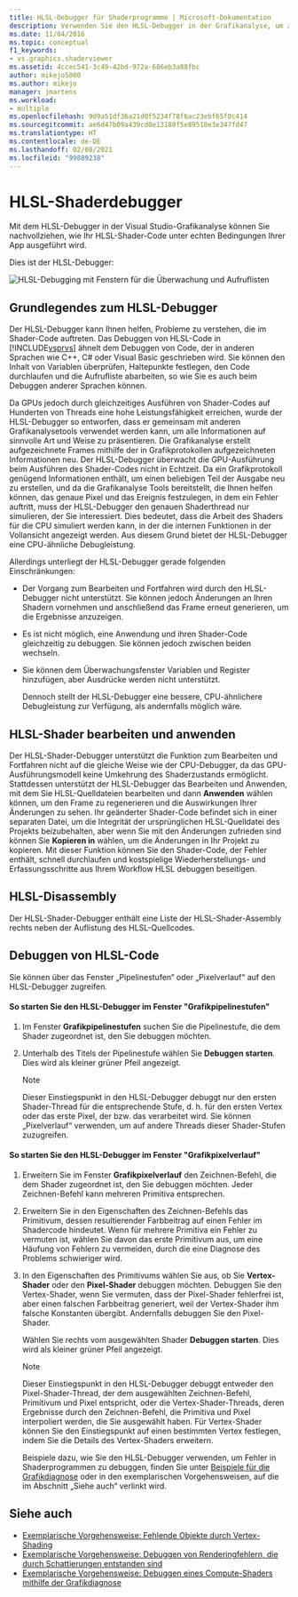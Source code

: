 ```yaml
---
title: HLSL-Debugger für Shaderprogramme | Microsoft-Dokumentation
description: Verwenden Sie den HLSL-Debugger in der Grafikanalyse, um zu verstehen, wie der HLSL-Code in Ihrer App funktioniert. Der Debugger kann den genauen HLSL-Thread simulieren, der Sie interessiert.
ms.date: 11/04/2016
ms.topic: conceptual
f1_keywords:
- vs.graphics.shaderviewer
ms.assetid: 4ccec541-3c49-42bd-972a-686eb3a88fbc
author: mikejo5000
ms.author: mikejo
manager: jmartens
ms.workload:
- multiple
ms.openlocfilehash: 9d9a51df36a21d0f5234f78f6ac23ebf65f0c414
ms.sourcegitcommit: ae6d47b09a439cd0e13180f5e89510e3e347fd47
ms.translationtype: HT
ms.contentlocale: de-DE
ms.lasthandoff: 02/08/2021
ms.locfileid: "99889238"
---
```

# <a name="hlsl-shader-debugger"></a>HLSL-Shaderdebugger
Mit dem HLSL-Debugger in der Visual Studio-Grafikanalyse können Sie nachvollziehen, wie Ihr HLSL-Shader-Code unter echten Bedingungen Ihrer App ausgeführt wird.

 Dies ist der HLSL-Debugger:

 ![HLSL-Debugging mit Fenstern für die Überwachung und Aufruflisten](media/gfx_diag_demo_hlsl_debugger_orientation.png "gfx_diag_demo_hlsl_debugger_orientation")

## <a name="understanding-the-hlsl-debugger"></a>Grundlegendes zum HLSL-Debugger
 Der HLSL-Debugger kann Ihnen helfen, Probleme zu verstehen, die im Shader-Code auftreten. Das Debuggen von HLSL-Code in [!INCLUDE[vsprvs](../../code-quality/includes/vsprvs_md.md)] ähnelt dem Debuggen von Code, der in anderen Sprachen wie C++, C# oder Visual Basic geschrieben wird. Sie können den Inhalt von Variablen überprüfen, Haltepunkte festlegen, den Code durchlaufen und die Aufrufliste abarbeiten, so wie Sie es auch beim Debuggen anderer Sprachen können.

 Da GPUs jedoch durch gleichzeitiges Ausführen von Shader-Codes auf Hunderten von Threads eine hohe Leistungsfähigkeit erreichen, wurde der HLSL-Debugger so entworfen, dass er gemeinsam mit anderen Grafikanalysetools verwendet werden kann, um alle Informationen auf sinnvolle Art und Weise zu präsentieren. Die Grafikanalyse erstellt aufgezeichnete Frames mithilfe der in Grafikprotokollen aufgezeichneten Informationen neu. Der HLSL-Debugger überwacht die GPU-Ausführung beim Ausführen des Shader-Codes nicht in Echtzeit. Da ein Grafikprotokoll genügend Informationen enthält, um einen beliebigen Teil der Ausgabe neu zu erstellen, und da die Grafikanalyse Tools bereitstellt, die Ihnen helfen können, das genaue Pixel und das Ereignis festzulegen, in dem ein Fehler auftritt, muss der HLSL-Debugger den genauen Shaderthread nur simulieren, der Sie interessiert. Dies bedeutet, dass die Arbeit des Shaders für die CPU simuliert werden kann, in der die internen Funktionen in der Vollansicht angezeigt werden. Aus diesem Grund bietet der HLSL-Debugger eine CPU-ähnliche Debugleistung.

 Allerdings unterliegt der HLSL-Debugger gerade folgenden Einschränkungen:

- Der Vorgang zum Bearbeiten und Fortfahren wird durch den HLSL-Debugger nicht unterstützt. Sie können jedoch Änderungen an Ihren Shadern vornehmen und anschließend das Frame erneut generieren, um die Ergebnisse anzuzeigen.

- Es ist nicht möglich, eine Anwendung und ihren Shader-Code gleichzeitig zu debuggen. Sie können jedoch zwischen beiden wechseln.

- Sie können dem Überwachungsfenster Variablen und Register hinzufügen, aber Ausdrücke werden nicht unterstützt.

  Dennoch stellt der HLSL-Debugger eine bessere, CPU-ähnlichere Debugleistung zur Verfügung, als andernfalls möglich wäre.

## <a name="hlsl-shader-edit--apply"></a>HLSL-Shader bearbeiten und anwenden
 Der HLSL-Shader-Debugger unterstützt die Funktion zum Bearbeiten und Fortfahren nicht auf die gleiche Weise wie der CPU-Debugger, da das GPU-Ausführungsmodell keine Umkehrung des Shaderzustands ermöglicht. Stattdessen unterstützt der HLSL-Debugger das Bearbeiten und Anwenden, mit dem Sie HLSL-Quelldateien bearbeiten und dann **Anwenden** wählen können, um den Frame zu regenerieren und die Auswirkungen Ihrer Änderungen zu sehen. Ihr geänderter Shader-Code befindet sich in einer separaten Datei, um die Integrität der ursprünglichen HLSL-Quelldatei des Projekts beizubehalten, aber wenn Sie mit den Änderungen zufrieden sind können Sie **Kopieren in** wählen, um die Änderungen in Ihr Projekt zu kopieren. Mit dieser Funktion können Sie den Shader-Code, der Fehler enthält, schnell durchlaufen und kostspielige Wiederherstellungs- und Erfassungsschritte aus Ihrem Workflow HLSL debuggen beseitigen.

## <a name="hlsl-disassembly"></a>HLSL-Disassembly
 Der HLSL-Shader-Debugger enthält eine Liste der HLSL-Shader-Assembly rechts neben der Auflistung des HLSL-Quellcodes.

## <a name="debugging-hlsl-code"></a>Debuggen von HLSL-Code
 Sie können über das Fenster „Pipelinestufen“ oder „Pixelverlauf“ auf den HLSL-Debugger zugreifen.

#### <a name="to-start-the-hlsl-debugger-from-the-graphics-pipeline-stages-window"></a>So starten Sie den HLSL-Debugger im Fenster "Grafikpipelinestufen"

1. Im Fenster **Grafikpipelinestufen** suchen Sie die Pipelinestufe, die dem Shader zugeordnet ist, den Sie debuggen möchten.

2. Unterhalb des Titels der Pipelinestufe wählen Sie **Debuggen starten**. Dies wird als kleiner grüner Pfeil angezeigt.

    > [!NOTE]
    > Dieser Einstiegspunkt in den HLSL-Debugger debuggt nur den ersten Shader-Thread für die entsprechende Stufe, d. h. für den ersten Vertex oder das erste Pixel, der bzw. das verarbeitet wird. Sie können „Pixelverlauf“ verwenden, um auf andere Threads dieser Shader-Stufen zuzugreifen.

#### <a name="to-start-the-hlsl-debugger-from-the-graphics-pixel-history"></a>So starten Sie den HLSL-Debugger im Fenster "Grafikpixelverlauf"

1. Erweitern Sie im Fenster **Grafikpixelverlauf** den Zeichnen-Befehl, die dem Shader zugeordnet ist, den Sie debuggen möchten. Jeder Zeichnen-Befehl kann mehreren Primitiva entsprechen.

2. Erweitern Sie in den Eigenschaften des Zeichnen-Befehls das Primitivum, dessen resultierender Farbbeitrag auf einen Fehler im Shadercode hindeutet. Wenn für mehrere Primitiva ein Fehler zu vermuten ist, wählen Sie davon das erste Primitivum aus, um eine Häufung von Fehlern zu vermeiden, durch die eine Diagnose des Problems schwieriger wird.

3. In den Eigenschaften des Primitivums wählen Sie aus, ob Sie **Vertex-Shader** oder den **Pixel-Shader** debuggen möchten. Debuggen Sie den Vertex-Shader, wenn Sie vermuten, dass der Pixel-Shader fehlerfrei ist, aber einen falschen Farbbeitrag generiert, weil der Vertex-Shader ihm falsche Konstanten übergibt. Andernfalls debuggen Sie den Pixel-Shader.

    Wählen Sie rechts vom ausgewählten Shader **Debuggen starten**. Dies wird als kleiner grüner Pfeil angezeigt.

   > [!NOTE]
   > Dieser Einstiegspunkt in den HLSL-Debugger debuggt entweder den Pixel-Shader-Thread, der dem ausgewählten Zeichnen-Befehl, Primitivum und Pixel entspricht, oder die Vertex-Shader-Threads, deren Ergebnisse durch den Zeichnen-Befehl, die Primitiva und Pixel interpoliert werden, die Sie ausgewählt haben. Für Vertex-Shader können Sie den Einstiegspunkt auf einen bestimmten Vertex festlegen, indem Sie die Details des Vertex-Shaders erweitern.

   Beispiele dazu, wie Sie den HLSL-Debugger verwenden, um Fehler in Shaderprogrammen zu debuggen, finden Sie unter [Beispiele für die Grafikdiagnose](graphics-diagnostics-examples.md) oder in den exemplarischen Vorgehensweisen, auf die im Abschnitt „Siehe auch“ verlinkt wird.

## <a name="see-also"></a>Siehe auch
- [Exemplarische Vorgehensweise: Fehlende Objekte durch Vertex-Shading](walkthrough-missing-objects-due-to-vertex-shading.md)
- [Exemplarische Vorgehensweise: Debuggen von Renderingfehlern, die durch Schattierungen entstanden sind](walkthrough-debugging-rendering-errors-due-to-shading.md)
- [Exemplarische Vorgehensweise: Debuggen eines Compute-Shaders mithilfe der Grafikdiagnose](walkthrough-using-graphics-diagnostics-to-debug-a-compute-shader.md)